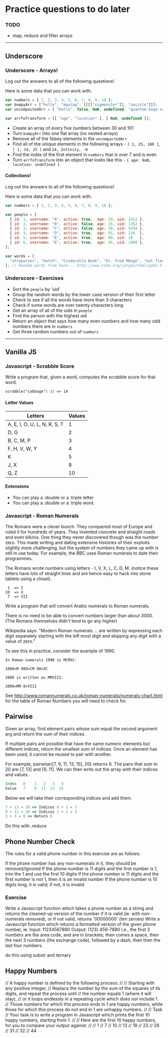 # Practice questions to do later

### TODO

- map, reduce and filter arrays

-----------

## Underscore

### Underscore - Arrays!

Log out the answers to all of the following questions!

Here is some data that you can work with.

```js
var numbers = [ 1, 2, 3, 4, 5, 6, 7, 8, 9, 10 ];
var bumpyArr = ["hello", "maytag", [[[["sigmonster"]], "swizzle"]]];
var uncompactedArr = [ "hello", false, NaN, undefined, "quantom bogo-sort" ];

var arrToTransform = [[ "age", "location" ], [ NaN, undefined ]];
```

- Create an array of every five numbers between 30 and 101
- Turn ` bumpyArr ` into one flat array (no nested arrays)
- Remove all of the falsey elements in the ` uncompactedArr `
- Find all of the unique elements in the following arrays - ` [ 1, 25, 100 ] `, ` [ 1, 14, 25 ] ` and ` 24, Infinity, -0 `
- Find the index of the first element in ` numbers ` that is over 7 and is even
- Turn ` arrToTransform ` into an object that looks like this - ` { age: NaN, location: undefined } `

#### Collections!

Log out the answers to all of the following questions!

Here is some data that you can work with.

```js
var numbers = [ 1, 2, 3, 4, 5, 6, 7, 8, 9, 10 ];

var people = [
  { id: 1, username: "A", active: true,  age: 20, uid: 1412 },
  { id: 2, username: "B", active: false, age: 35, uid: 1352 },
  { id: 3, username: "C", active: false, age: 50, uid: 5418 },
  { id: 4, username: "D", active: true,  age: 65, uid: 216  },
  { id: 5, username: "E", active: true,  age: 80, uid: 18   },
  { id: 6, username: "E", active: true,  age: 95, uid: 1000 },
];

var words = [
  "attoparsec", "batch", "Cinderalla Book", "Dr. Fred Mbogo", "eat flaming death", "fandango on core", "Foonly", "goat file", "Halloween Documents", "I see no X here", "Imminent Death Of The Net Predicted!", "jibble", "kilogoogle", "larval stage", "maximum Maytag mode", "nybble", "octal forty", "pico-", "quantum bogodynamics", "rubber-hose cryptanalysis", "sigmonster", "tail recursion", "unswizzle", "VAXen", "webmaster", "XEROX PARC", "yak shaving", "Zero-One-Infinity Rule"
]; // Random words from here... http://www.catb.org/jargon/html/go01.html
```

### Underscore - Exercises

- Sort the ` people ` by 'uid'
- Group the random words by the lower case version of their first letter
- Check to see if all the words have more than 3 characters
- Check if some words are over twenty characters long
- Get an array of all of the uids in ` people `
- Find the person with the highest uid
- Return an object that says how many even numbers and how many odd numbers there are in ` numbers `
- Get three random numbers out of ` numbers `


------------
## Vanilla JS

### Javascript - Scrabble Score
Write a program that, given a word, computes the scrabble score for that word.

``
scrabble("cabbage")
// => 14
``

#### Letter Values

| Letters                      | Values |      
| -----------------------------|:-------|
| A, E, I, O, U, L, N, R, S, T | 1      |
| D, G                         | 2      |
| B, C, M, P                   | 3      |
| F, H, V, W, Y                | 4      |
| K                            | 5      |
| J, X                         | 8      |
| Q, Z                         | 10     |

#### Extensions
- You can play a :double or a :triple letter.
- You can play a :double or a :triple word.

### Javascript - Roman Numerals
The Romans were a clever bunch. They conquered most of Europe and ruled it for hundreds of years. They invented concrete and straight roads and even bikinis. One thing they never discovered though was the number zero. This made writing and dating extensive histories of their exploits slightly more challenging, but the system of numbers they came up with is still in use today. For example, the BBC uses Roman numerals to date their programmes.

The Romans wrote numbers using letters - I, V, X, L, C, D, M. (notice these letters have lots of straight lines and are hence easy to hack into stone tablets using a chisel).
```
 1  => I
10  => X
 7  => VII
 ```

Write a program that will convert Arabic numerals to Roman numerals.

There is no need to be able to convert numbers larger than about 3000. (The Romans themselves didn't tend to go any higher)

Wikipedia says: "Modern Roman numerals ... are written by expressing each digit separately starting with the left most digit and skipping any digit with a value of zero."

To see this in practice, consider the example of 1990.
```
In Roman numerals 1990 is MCMXC:

1000=M 900=CM 90=XC

2008 is written as MMVIII:

2000=MM 8=VIII
```

See http://www.romannumerals.co.uk/roman-numerals/numerals-chart.html for the table of Roman Numbers you will need to check for.

## Pairwise

Given an array, find element pairs whose sum equal the second argument arg and return the sum of their indices.

If multiple pairs are possible that have the same numeric elements but different indices, return the smallest sum of indices. Once an element has been used, it cannot be reused to pair with another.

For example, pairwise([7, 9, 11, 13, 15], 20) returns 6. The pairs that sum to 20 are [7, 13] and [9, 11]. We can then write out the array with their indices and values.

```js
Index	0	 1	 2	 3	 4
Value	7	 9	11	13	15
```

Below we will take their corresponding indices and add them.

```js
7 + 13 = 20 => Indices 0 + 3 = 3
9 + 11 = 20 => Indices 1 + 2 = 3
3 + 3 = 6 => Return 6
```


Do this with .reduce

## Phone Number Check

The rules for a valid phone number in this exercise are as follows:

If the phone number has any non-numerals in it, they should be removed/ignored
If the phone number is 11 digits and the first number is 1, trim the 1 and use the first 10 digits
If the phone number is 11 digits and the first number is not 1, then it is an invalid number
If the phone number is 10 digits long, it is valid; if not, it is invalid

### Exercise
Write a Javascript function which takes a phone number as a string and returns the cleaned-up version of the number if it is valid (ie. with non-numerals removed), or if not valid, returns '00000000' (ten zeroes)
Write a Javascript function which returns a formatted version of the given phone number, ie:
Input:  11234567890
Output: (123) 456-7890
I.e., the first 3 numbers are the area code, and are in brackets;
then comes a space, then the next 3 numbers (the exchange code),
followed by a dash, then then the last four numbers.

do this using substr
and ternary


## Happy Numbers
// A happy number is defined by the following process:
//
// Starting with any positive integer,
// Replace the number by the sum of the squares of its digits, and repeat the process until
// the number equals 1 (where it will stay),
// or it loops endlessly in a repeating cycle which does not include 1.
// Those numbers for which this process ends in 1 are happy numbers, while those for which this process do not end in 1 are unhappy numbers.
//
// Task
// Your task is to write a program in Javascript which prints the first 10 happy numbers, starting from 1.
//
// Here are the first 10 happy numbers, for you to compare your output against:
//
// 1
// 7
// 10
// 13
// 19
// 23
// 28
// 31
// 32
// 44
